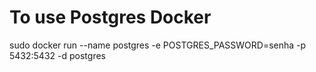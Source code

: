 # To use Postgres Docker

sudo docker run --name postgres -e POSTGRES_PASSWORD=senha -p 5432:5432 -d postgres
